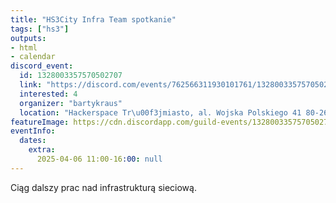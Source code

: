 ```yaml
---
title: "HS3City Infra Team spotkanie"
tags: ["hs3"]
outputs:
- html
- calendar
discord_event:
  id: 1328003357570502707
  link: "https://discord.com/events/762566311930101761/1328003357570502707"
  interested: 4
  organizer: "bartykraus"
  location: "Hackerspace Tr\u00f3jmiasto, al. Wojska Polskiego 41 80-268 Gda\u0144sk"
featureImage: https://cdn.discordapp.com/guild-events/1328003357570502707/66775f89f2d21829ea98d9a7791a8ba2.png?size=1024
eventInfo:
  dates:
    extra:
      2025-04-06 11:00-16:00: null
---
```

Ciąg dalszy prac nad infrastrukturą sieciową.
